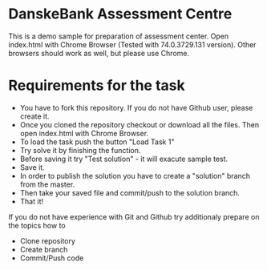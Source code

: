 # DanskeBank Assessment Centre

This is a demo sample for preparation of assessment center. Open index.html with Chrome Browser (Tested with 74.0.3729.131 version). Other browsers should work as well, but please use Chrome.

# Requirements for the task
  - You have to fork this repository. If you do not have Github user, please create it. 
  - Once you cloned the repository checkout or download all the files. Then open index.html with Chrome Browser.
  - To load the task push the button "Load Task 1"
  - Try solve it by finishing the function.
  - Before saving it try "Test solution" - it will exacute sample test.
  - Save it.
  - In order to publish the solution you have to create a "solution" branch from the master.
  - Then take your saved file and commit/push to the solution branch.
  - That it!
  
 If you do not have experience with Git and Github try additionaly prepare on the topics how to 
 * Clone repository
 * Create branch
 * Commit/Push code
